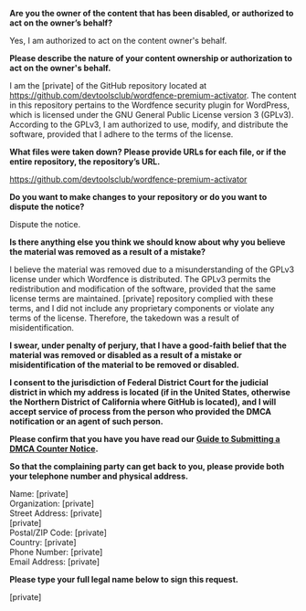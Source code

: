 **Are you the owner of the content that has been disabled, or authorized to act on the owner’s behalf?**

Yes, I am authorized to act on the content owner's behalf.

**Please describe the nature of your content ownership or authorization to act on the owner's behalf.**

I am the [private] of the GitHub repository located at https://github.com/devtoolsclub/wordfence-premium-activator. The content in this repository pertains to the Wordfence security plugin for WordPress, which is licensed under the GNU General Public License version 3 (GPLv3). According to the GPLv3, I am authorized to use, modify, and distribute the software, provided that I adhere to the terms of the license.

**What files were taken down? Please provide URLs for each file, or if the entire repository, the repository’s URL.**

https://github.com/devtoolsclub/wordfence-premium-activator

**Do you want to make changes to your repository or do you want to dispute the notice?**

Dispute the notice.

**Is there anything else you think we should know about why you believe the material was removed as a result of a mistake?**

I believe the material was removed due to a misunderstanding of the GPLv3 license under which Wordfence is distributed. The GPLv3 permits the redistribution and modification of the software, provided that the same license terms are maintained. [private] repository complied with these terms, and I did not include any proprietary components or violate any terms of the license. Therefore, the takedown was a result of misidentification.

**I swear, under penalty of perjury, that I have a good-faith belief that the material was removed or disabled as a result of a mistake or misidentification of the material to be removed or disabled.**

**I consent to the jurisdiction of Federal District Court for the judicial district in which my address is located (if in the United States, otherwise the Northern District of California where GitHub is located), and I will accept service of process from the person who provided the DMCA notification or an agent of such person.**

**Please confirm that you have you have read our <a href="https://docs.github.com/articles/guide-to-submitting-a-dmca-counter-notice">Guide to Submitting a DMCA Counter Notice</a>.**

**So that the complaining party can get back to you, please provide both your telephone number and physical address.**

Name: [private]  
Organization: [private]  
Street Address: [private]  
[private]  
Postal/ZIP Code: [private]  
Country: [private]  
Phone Number: [private]  
Email Address: [private]  

**Please type your full legal name below to sign this request.**

[private]  

